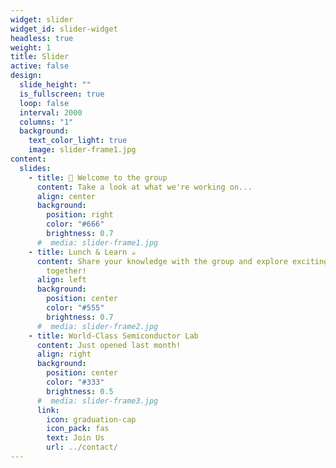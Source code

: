 ```yaml
---
widget: slider
widget_id: slider-widget
headless: true
weight: 1
title: Slider
active: false
design:
  slide_height: ""
  is_fullscreen: true
  loop: false
  interval: 2000
  columns: "1"
  background:
    text_color_light: true
    image: slider-frame1.jpg
content:
  slides:
    - title: 👋 Welcome to the group
      content: Take a look at what we're working on...
      align: center
      background:
        position: right
        color: "#666"
        brightness: 0.7
      #  media: slider-frame1.jpg
    - title: Lunch & Learn ☕️
      content: Share your knowledge with the group and explore exciting new topics
        together!
      align: left
      background:
        position: center
        color: "#555"
        brightness: 0.7
      #  media: slider-frame2.jpg
    - title: World-Class Semiconductor Lab
      content: Just opened last month!
      align: right
      background:
        position: center
        color: "#333"
        brightness: 0.5
      #  media: slider-frame3.jpg
      link:
        icon: graduation-cap
        icon_pack: fas
        text: Join Us
        url: ../contact/
---
```

